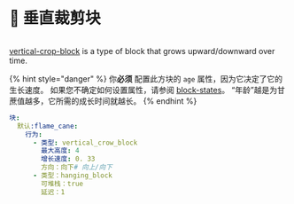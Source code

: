 # 🎍 垂直裁剪块

<figure><img src="https://1836335287-files.gitbook.io/~/files/v0/b/gitbook-x-prod.appspot.com/o/spaces%2FOgvQ1fEJPROp7131PPlK%2Fuploads%2FQThsCr8DWL9MnDStY5c4%2Fimage.png?alt=media&#x26;token=0540cc32-fcf8-4a26-9e67-a5d9d81f27d7" alt=""><figcaption></figcaption></figure>

[vertical-crop-block](vertical-crop-block "mention") is a type of block that grows upward/downward over time.&#x20;

{% hint style="danger" %}
你**必须** 配置此方块的 `age` 属性，因为它决定了它的生长速度。 如果您不确定如何设置属性，请参阅 [block-states](../block-states "提及")。 “年龄”越是为甘蔗值越多，它所需的成长时间就越长。
{% endhint %}

```yaml
块:
  默认:flame_cane:
    行为:
      - 类型: vertical_crow_block
        最大高度: 4
        增长速度: 0. 33
        方向：向下# 向上/向下
      - 类型：hanging_block
        可堆栈：true
        延迟：1
```

<figure><img src="https://1836335287-files.gitbook.io/~/files/v0/b/gitbook-x-prod.appspot.com/o/spaces%2FOgvQ1fEJPROp7131PPlK%2Fuploads%2F3vRZWSB3S8jeOEsAx8py%2Fimage.png?alt=media&#x26;token=bb58619f-606e-41fd-ab69-0763d2fa669d" alt=""><figcaption></figcaption></figure>
